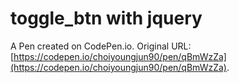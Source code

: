 # toggle_btn with jquery

A Pen created on CodePen.io. Original URL: [https://codepen.io/choiyoungjun90/pen/qBmWzZa](https://codepen.io/choiyoungjun90/pen/qBmWzZa).

